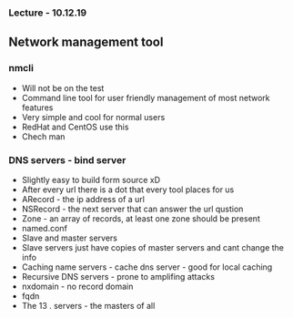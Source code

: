 ### Lecture - 10.12.19

## Network management tool

### nmcli
* Will not be on the test
* Command line tool for user friendly management of most network features
* Very simple and cool for normal users
* RedHat and CentOS use this
* Chech man

### DNS servers - bind server
* Slightly easy to build form source xD
* After every url there is a dot that every tool places for us
* ARecord - the ip address of a url
* NSRecord - the next server that can answer the url qustion
* Zone - an array of records, at least one zone should be present
* named.conf
* Slave and master servers
* Slave servers just have copies of master servers and cant change the info
* Caching name servers - cache dns server - good for local caching
* Recursive DNS servers - prone to amplifing attacks
* nxdomain - no record domain
* fqdn
* The 13 . servers - the masters of all

